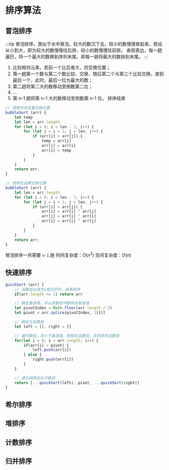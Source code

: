 # 排序算法

## 冒泡排序

:::tip
冒泡排序，类似于水中冒泡，较大的数沉下去，较小的数慢慢冒起来，假设从小到大，即为较大的数慢慢往后排，较小的数慢慢往前排。
直观表达，每一趟遍历，将一个最大的数移到序列末尾。即每一趟将最大的数排到末尾。
:::

1. 比较相邻元素，若前一个比后者大，则交换位置；
2. 第一趟第一个数与第二个数比较、交换，随后第二个与第三个比较交换，直到最后一个，此时，最后一位为最大的数；
3. 第二趟将第二大的数移动至倒数第二位；
4. ...
5. 第 n-1 趟将第 n-1 大的数移动至倒数第 n-1 位， 排序结束

```js
// 使用中间变量交换位置
bubbleSort (arr) {
    let temp
    let len = arr.length
    for (let i = 0; i < len - 1; i++) {
        for (let j = i + 1; j < len; j++) {
            if (arr[i] > arr[j]) {
                temp = arr[j]
                arr[j] = arr[i]
                arr[i] = temp
            }
        }
    }
    return arr;
}
```

```js
// 使用位运算交换位置
bubbleSort (arr) {
    let len = arr.length
    for (let i = 0; i < len - 1; i++) {
        for (let j = i + 1; j < len; j++) {
            if (arr[i] > arr[j]) {
                arr[i] = arr[i] ^ arr[j]
                arr[j] = arr[j] ^ arr[i]
                arr[i] = arr[i] ^ arr[j]
            }
        }
    }
    return arr;
}
```

冒泡排序一共需要 `n-1` 趟
时间复杂度：$O(n^2)$
空间复杂度：$O(n)$

## 快速排序

```js
quickSort (arr) {
    // 当数组长度为1或为空时，结束排序
    if(arr.length <= 1) return arr

    // 确定基准值，并从原数组中删除该基准值
    let pivotIndex = Math.floor(arr.length / 2)
    let pivot = arr.splice(pivotIndex, 1)[0]

    // 确定左右数组
    let left = [], right = []

    // 遍历数组，若小于基准值，则放左边数组，否则放右边数组
    for(let i = 0; i < arr.length; i++) {
        if(arr[i] < pivot) {
            left.push(arr[i])
        } else {
            right.push(arr[i])
        }
    }

    // 递归调用左右子数组
    return [...quickSort(left), pivot, ...quickSort(right)]
}
```

## 希尔排序

## 堆排序

## 计数排序

## 归并排序

<test></test>
